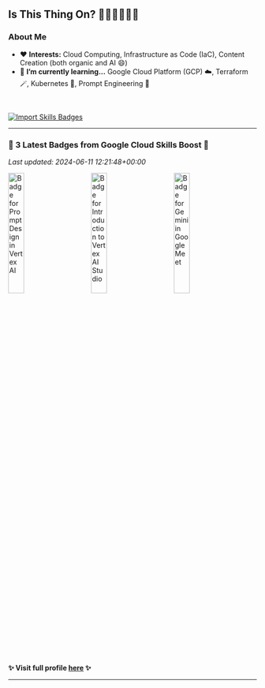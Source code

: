 ## Is This Thing On? 🎤👩🏾‍💻🎸🎶

### **About Me**

-   ❤️ **Interests:** Cloud Computing, Infrastructure as Code (IaC), Content Creation (both organic and AI 😄)
-   🌱 **I’m currently learning...** Google Cloud Platform (GCP) ☁️, Terraform 🪄, Kubernetes 🎼, Prompt Engineering 🔑

<br />

[![Import Skills Badges](https://github.com/olubabs01a/olubabs01a/actions/workflows/import-badges.yaml/badge.svg)](https://github.com/olubabs01a/olubabs01a/actions/workflows/import-badges.yaml)
<!-- start latest badges --><hr />
### **&#127882; 3 Latest Badges from Google Cloud Skills Boost &#127882;**
_Last updated: 2024-06-11 12:21:48+00:00_

<a class="badge-image" href="https://www.cloudskillsboost.google/public_profiles/fc3664f8-a8c5-455e-8904-9864b81d66d5/badges/8420675"><img alt="Badge for Prompt Design in Vertex AI" src="https://cdn.qwiklabs.com/GDVGByqhjlVp6OOvMLuEfCXvSAFBh33BQ2IvLZFaO6A%3D" title="Earned Mar 23, 2024 EDT" width="25%"/></a>&emsp;&emsp;&emsp;<a class="badge-image" href="https://www.cloudskillsboost.google/public_profiles/fc3664f8-a8c5-455e-8904-9864b81d66d5/badges/8413147"><img alt="Badge for Introduction to Vertex AI Studio" src="https://cdn.qwiklabs.com/XWpHGUdCD7IXe52mzp0MF6sXTSdBqdIFXt%2BJME0IK8Q%3D" title="Earned Mar 22, 2024 EDT" width="25%"/></a>&emsp;&emsp;&emsp;<a class="badge-image" href="https://www.cloudskillsboost.google/public_profiles/fc3664f8-a8c5-455e-8904-9864b81d66d5/badges/8205720"><img alt="Badge for Gemini in Google Meet" src="https://cdn.qwiklabs.com/PamnsR1KElKqXSF9fGIG%2FCAPYSSyvt6JQpAEiPfYp1w%3D" title="Earned Mar 2, 2024 EST" width="25%"/></a>&emsp;&emsp;&emsp;

#### &#10024; Visit full profile [here](https://bit.ly/gcp-bab501a) &#10024;<hr /><!-- end latest badges -->

<!--
### **Misc Me**

-   📺 **I’m currently watching...** African Cup of Nations 🌍⚽🏆 (AFCON)

-->

<!--
- 🔭 I’m currently working on ...
- 👯 I’m looking to collaborate on ...
- 🤔 I’m looking for help with ...
- 💬 Ask me about ...
- 📫 How to reach me: ...
- ⚡ Fun fact: ... https://open.spotify.com/playlist/2qDeN9tTivnkPsYR7IpkRG
-->
